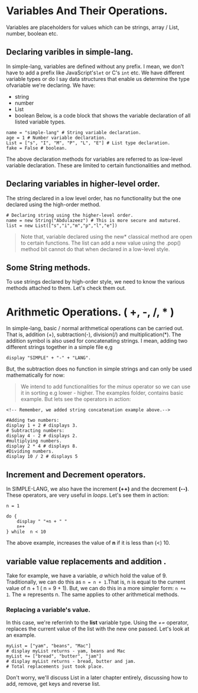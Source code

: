 # Variables And Their Operations.
Variables are  placeholders for values which can be strings, array / List, number, boolean etc.

## Declaring varibles in simple-lang.
In simple-lang, variables are defined without any prefix. I mean, we don't have to add a prefix like JavaScript's`let` or C's `int` etc. We have different variable types or do I say data structures that enable us determine the type ofvariable we're declaring. We have:
+ string
+ number
+ List
+ boolean
Below, is a code block that shows the variable declaration of all listed variable types.
```
name = "simple-lang" # String variable declaration.
age = 1 # Number variable declaration.
List = ["s", "I", "M", "P", "L", "E"] # List type declaration.
fake = False # boolean.
```
The above declaration methods for variables are referred to as low-level variable declaration. These are limited to certain functionalities and method.

## Declaring variables in higher-level order.
The string declared in a low level order, has no functionality but the one declared using the high-order method.
```
# Declaring string using the higher-level order.
name = new String("Abdulazeez") # This is more secure and matured.
list = new List(["s","i","m","p","l","e"])
```
> Note that, variable declared using the new* classical method are open to certain functions. The list can add a  new  value using the .pop() method bit cannot do that when declared in a low-level style.
## Some String methods.
To use strings declared by high-order style, we need to know the various methods attached to them. Let's check them out.

# Arithmetic Operations. ( +, -, /, * )
In simple-lang, basic / normal arithmetical operations can be carried out. That is, addition (+), subtraction(-), division(/) and multiplication(*).
The addition symbol is also used for concatenating strings. I mean, adding two different strings together in a simple file e,g
```
display "SIMPLE" + "-" + "LANG".
```
But, the subtraction does no function in simple strings and can only be used mathematically for now:
> We intend to add functionalities for the *minus* operator so we can use it in sorting e.g lower - higher.
The examples folder, contains basic example. But lets see the operators in action:
```
<!-- Remember, we added string concatenation example above.-->

#Adding two numbers:
display 1 + 2 # displays 3.
# Subtracting numbers:
display 4 - 2 # displays 2.
#multiplying numbers.
display 2 * 4 # displays 8.
#Dividing numbers.
display 10 / 2 # displays 5
```

## Increment and Decrement operators.
In SIMPLE-LANG, we also have the increment **(++)** and the decrement __(--)__. These operators, are very useful in *loops*. Let's see them in action:
```
n = 1

do {
	display " "+n + " "
	n++
} while  n < 10 

```
The above example, increases the  value of __n__ if it is less than (<) 10.

## variable  value replacements and addition .
Take for example, we have a variable, *a* which hold the value of 9. Traditionally, we can do this as `n = n + 1`.That is, n is equal to the current value of n + 1 ( n = 9 + 1). But, we can do this in a more simpler form: `n += 1`. The **=** represents n. The same applies to other arithmetical methods.

### Replacing a variable's value.
In this case, we're referrinh to the **list** variable type. Using the *+=* operator, replaces the current value of the list with the new one passed. Let's look at an example.
```
myList = ["yam", "beans", "Mac"]
# display myList returns - yam, beans and Mac
myList += ["bread", "butter", "jam"]
# display myList returns - bread, butter and jam.
# Total replacements just took place.
```
Don't worry, we'll discuss List in a later chapter entirely, discussing how to add, remove, get keys and reverse list.
